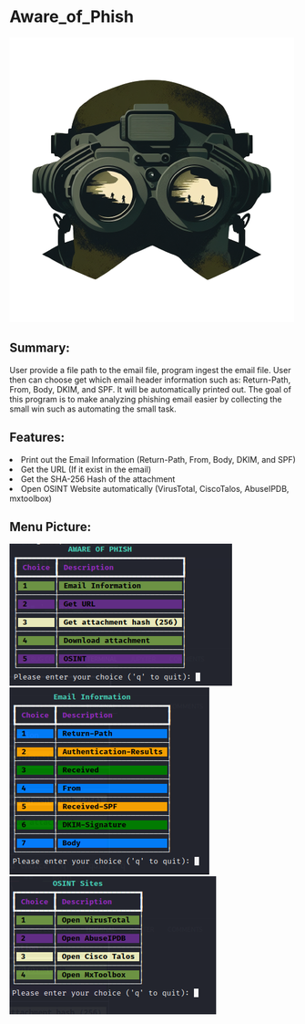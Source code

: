 # Aware_of_Phish
<img src="https://github.com/tryhardnguyen/Aware_of_Phish/blob/main/image/night_vision.png" alt="Aware-of-Phish" width="auto" height="auto">

## Summary:
User provide a file path to the email file, program ingest the email file. User then can choose get which email header information such as: Return-Path, From, Body, DKIM, and SPF. It will be automatically printed out. The goal of this program is to make analyzing phishing email easier by collecting the small win such as automating the small task.

## Features:
<li> Print out the Email Information (Return-Path, From, Body, DKIM, and SPF)
<li> Get the URL (If it exist in the email)
<li> Get the SHA-256 Hash of the attachment
<li> Open OSINT Website automatically (VirusTotal, CiscoTalos, AbuseIPDB, mxtoolbox)

## Menu Picture:
<img src="https://github.com/tryhardnguyen/Aware_of_Phish/blob/main/image/MENU_1.png" alt="Menu_one" width="auto" height="auto">
<img src="https://github.com/tryhardnguyen/Aware_of_Phish/blob/main/image/MENU_2.png" alt="Menu_one" width="auto" height="auto">
<img src="https://github.com/tryhardnguyen/Aware_of_Phish/blob/main/image/MENU_3.png" alt="Menu_one" width="auto" height="auto">
